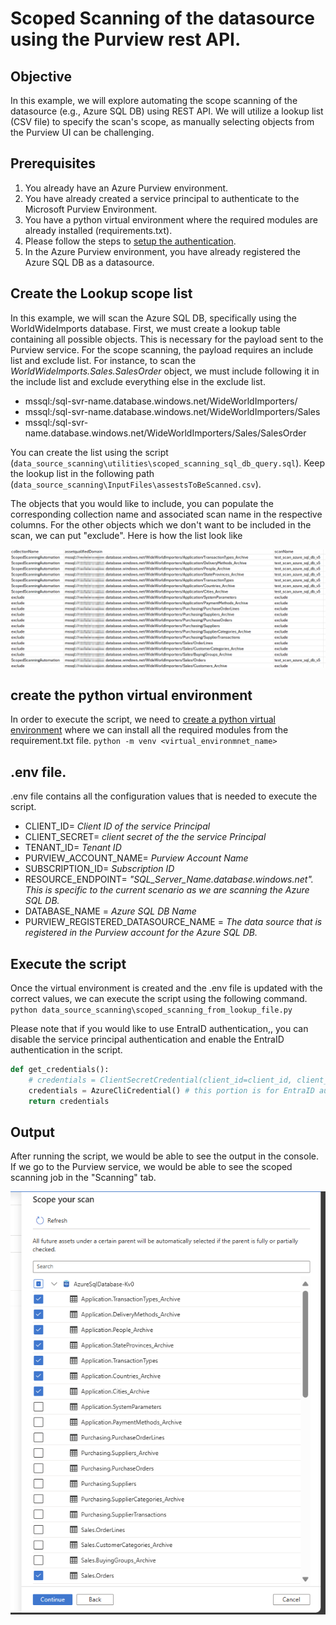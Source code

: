# Scoped Scanning of the datasource using the Purview rest API.


## Objective

In this example, we will explore automating the scope scanning of the datasource (e.g., Azure SQL DB) using REST API. We will utilize a lookup list (CSV file) to specify the scan's scope, as manually selecting objects from the Purview UI can be challenging.

## Prerequisites
1. You already have an Azure Purview environment.
2. You have already created a service principal to authenticate to the Microsoft Purview Environment.
3. You have a python virtual environment where the required modules are already installed (requirements.txt).
4. Please follow the steps to [setup the authentication](https://learn.microsoft.com/en-us/purview/tutorial-using-rest-apis).
5. In the Azure Purview environment, you have already registered the Azure SQL DB as a datasource.

## Create the Lookup scope list

In this example, we will scan the Azure SQL DB, specifically using the WorldWideImports database. First, we must create a lookup table containing all possible objects. This is necessary for the payload sent to the Purview service. For the scope scanning, the payload requires an include list and exclude list. For instance, to scan the _WorldWideImports.Sales.SalesOrder_ object, we must include following it in the include list and exclude everything else in the exclude list. 


* mssql:/sql-svr-name.database.windows.net/WideWorldImporters/
* mssql:/sql-svr-name.database.windows.net/WideWorldImporters/Sales
* mssql:/sql-svr-name.database.windows.net/WideWorldImporters/Sales/SalesOrder

You can create the list using the script (`data_source_scanning\utilities\scoped_scanning_sql_db_query.sql`). Keep the lookup list in the following path (`data_source_scanning\InputFiles\assestsToBeScanned.csv`).

The objects that you would like to include, you can populate the corresponding collection name and associated scan name in the respective columns. For the other objects which we don't want to be included in the scan, we can put "exclude". Here is how the list look like

![alt text](https://github.com/Sam-Panda/purview-playground/blob/f40ef09c8a21b34c1449df979fcd64d3b2145bc2/data_source_scanning/.media/assets_to_be_inlcuded.png)

## create the python virtual environment 

In order to execute the script, we need to [create a python virtual environment](https://docs.python.org/3/library/venv.html) where we can install all the required modules from the requirement.txt file. 
`python -m venv <virtual_environmnet_name>`

## .env file.
.env file contains all the configuration values that is needed to execute the script. 
* CLIENT_ID= _Client ID of the service Principal_ 
* CLIENT_SECRET= _client secret of the the service Principal_
* TENANT_ID= _Tenant ID_
* PURVIEW_ACCOUNT_NAME= _Purview Account Name_
* SUBSCRIPTION_ID= _Subscription ID_
* RESOURCE_ENDPOINT= _"SQL_Server_Name.database.windows.net". This is specific to the current scenario as we are scanning the Azure SQL DB._
* DATABASE_NAME = _Azure SQL DB Name_
* PURVIEW_REGISTERED_DATASOURCE_NAME = _The data source that is registered in the Purview account for the Azure SQL DB._

## Execute the script

Once the virtual environment is created and the .env file is updated with the correct values, we can execute the script using the following command.
`python data_source_scanning\scoped_scanning_from_lookup_file.py`

Please note that if you would like to use EntraID authentication,, you can disable the service principal authentication and enable the EntraID authentication in the script. 

```python
def get_credentials():
    # credentials = ClientSecretCredential(client_id=client_id, client_secret=client_secret, tenant_id=tenant_id) # this portion is for service principal authentication
    credentials = AzureCliCredential() # this portion is for EntraID authentication
    return credentials

```

## Output

After running the script, we would be able to see the output in the console. If we go to the Purview service, we would be able to see the scoped scanning job in the "Scanning" tab.

![alt text](https://github.com/Sam-Panda/purview-playground/blob/f40ef09c8a21b34c1449df979fcd64d3b2145bc2/data_source_scanning/.media/scopped_scanning_image.png)
